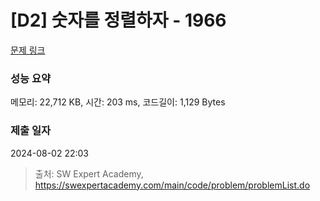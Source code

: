 # [D2] 숫자를 정렬하자 - 1966 

[문제 링크](https://swexpertacademy.com/main/code/problem/problemDetail.do?contestProbId=AV5PrmyKAWEDFAUq) 

### 성능 요약

메모리: 22,712 KB, 시간: 203 ms, 코드길이: 1,129 Bytes

### 제출 일자

2024-08-02 22:03



> 출처: SW Expert Academy, https://swexpertacademy.com/main/code/problem/problemList.do